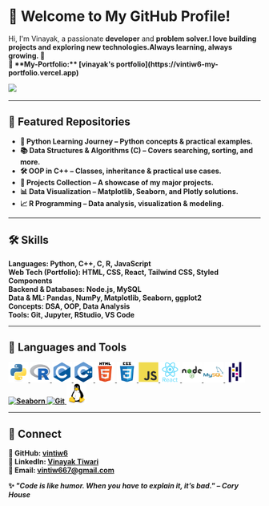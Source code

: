 # 🌟 Welcome to My GitHub Profile!  
<p align="left">
  <a>Hi, I'm Vinayak</b>, a passionate <b>developer</b> and <b>problem solver.I love building projects and exploring new technologies.Always learning, always growing. 🚀  </a>
  <br>🔗 **My-Portfolio:** [vinayak's portfolio](https://vintiw6-my-portfolio.vercel.app)  
</p>
  <img src="https://media2.giphy.com/media/v1.Y2lkPTc5MGI3NjExNnVndjZzcm1jNXA3cnNkaTFtZnRzeXZmaXM1bnZlMzZidnVrMjlwayZlcD12MV9pbnRlcm5hbF9naWZfYnlfaWQmY3Q9Zw/0lGd2OXXHe4tFhb7Wh/giphy.gif" width="550" />
</p>

---

## 📌 Featured Repositories  

- **🐍 Python Learning Journey** – Python concepts & practical examples.  
- **📚 Data Structures & Algorithms (C)** – Covers searching, sorting, and more.  
- **🛠️ OOP in C++** – Classes, inheritance & practical use cases.  
- **🚀 Projects Collection** – A showcase of my major projects.  
- **📊 Data Visualization** – Matplotlib, Seaborn, and Plotly solutions.  
- **📈 R Programming** – Data analysis, visualization & modeling.  

---

## 🛠️ Skills  

**Languages:** Python, C++, C, R, JavaScript  
**Web Tech (Portfolio):** HTML, CSS, React, Tailwind CSS, Styled Components  
**Backend & Databases:** Node.js, MySQL  
**Data & ML:** Pandas, NumPy, Matplotlib, Seaborn, ggplot2  
**Concepts:** DSA, OOP, Data Analysis  
**Tools:** Git, Jupyter, RStudio, VS Code  

---

## 🔧 Languages and Tools  

<p align="left">
  <a href="https://www.python.org" target="_blank" rel="noreferrer">
  <img src="https://raw.githubusercontent.com/devicons/devicon/master/icons/python/python-original.svg" alt="Python" width="40" height="40"/>
</a>
<a href="https://www.r-project.org/" target="_blank" rel="noreferrer">
  <img src="https://raw.githubusercontent.com/devicons/devicon/master/icons/r/r-original.svg" alt="R" width="40" height="40"/>
</a>
<a href="https://www.cprogramming.com/" target="_blank" rel="noreferrer">
  <img src="https://raw.githubusercontent.com/devicons/devicon/master/icons/c/c-original.svg" alt="C" width="40" height="40"/>
</a>  
<a href="https://www.w3schools.com/cpp/" target="_blank" rel="noreferrer">
  <img src="https://raw.githubusercontent.com/devicons/devicon/master/icons/cplusplus/cplusplus-original.svg" alt="C++" width="40" height="40"/>
</a>  
<a href="https://www.w3schools.com/html/" target="_blank" rel="noreferrer">
  <img src="https://raw.githubusercontent.com/devicons/devicon/master/icons/html5/html5-original-wordmark.svg" alt="HTML5" width="40" height="40"/>
</a>  
<a href="https://www.w3schools.com/css/" target="_blank" rel="noreferrer">
  <img src="https://raw.githubusercontent.com/devicons/devicon/master/icons/css3/css3-original-wordmark.svg" alt="CSS3" width="40" height="40"/>
</a>  
<a href="https://developer.mozilla.org/en-US/docs/Web/JavaScript" target="_blank" rel="noreferrer">
  <img src="https://raw.githubusercontent.com/devicons/devicon/master/icons/javascript/javascript-original.svg" alt="JavaScript" width="40" height="40"/>
</a>  
<a href="https://reactjs.org/" target="_blank" rel="noreferrer">
  <img src="https://raw.githubusercontent.com/devicons/devicon/master/icons/react/react-original-wordmark.svg" alt="React" width="40" height="40"/>
</a>  
<a href="https://nodejs.org" target="_blank" rel="noreferrer">
  <img src="https://raw.githubusercontent.com/devicons/devicon/master/icons/nodejs/nodejs-original-wordmark.svg" alt="Node.js" width="40" height="40"/>
</a>  
<a href="https://www.mysql.com/" target="_blank" rel="noreferrer">
  <img src="https://raw.githubusercontent.com/devicons/devicon/master/icons/mysql/mysql-original-wordmark.svg" alt="MySQL" width="40" height="40"/>
</a>  
<a href="https://pandas.pydata.org/" target="_blank" rel="noreferrer">
  <img src="https://raw.githubusercontent.com/devicons/devicon/2ae2a900d2f041da66e950e4d48052658d850630/icons/pandas/pandas-original.svg" alt="Pandas" width="40" height="40"/>
</a>  
<a href="https://seaborn.pydata.org/" target="_blank" rel="noreferrer">
  <img src="https://seaborn.pydata.org/_images/logo-mark-lightbg.svg" alt="Seaborn" width="40" height="40"/>
</a>  
<a href="https://git-scm.com/" target="_blank" rel="noreferrer">
  <img src="https://www.vectorlogo.zone/logos/git-scm/git-scm-icon.svg" alt="Git" width="40" height="40"/>
</a>  
<a href="https://www.linux.org/" target="_blank" rel="noreferrer">
  <img src="https://raw.githubusercontent.com/devicons/devicon/master/icons/linux/linux-original.svg" alt="Linux" width="40" height="40"/>
</a>  
</p>  

---

## 🤝 Connect  

🔗 **GitHub:** [vintiw6](https://github.com/vintiw6)  
💼 **LinkedIn:** [Vinayak Tiwari](https://www.linkedin.com/in/vintiw6)  
📧 **Email:** vintiw667@gmail.com  

✨ _"Code is like humor. When you have to explain it, it’s bad." – Cory House_  
